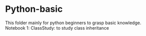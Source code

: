 # Python-basic
This folder mainly for python beginners to grasp basic knowledge.<br>
Notebook 1: ClassStudy: to study class inheritance <br>
